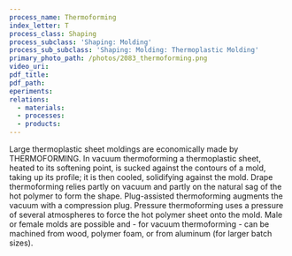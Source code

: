```yaml
---
process_name: Thermoforming
index_letter: T
process_class: Shaping
process_subclass: 'Shaping: Molding'
process_sub_subclass: 'Shaping: Molding: Thermoplastic Molding'
primary_photo_path: /photos/2083_thermoforming.png
video_uri:
pdf_title:
pdf_path:
eperiments:
relations:
  - materials:
  - processes:
  - products:
---
```


Large thermoplastic sheet moldings are economically made by THERMOFORMING. In vacuum thermoforming a thermoplastic sheet, heated to its softening point, is sucked against the contours of a mold, taking up its profile; it is then cooled, solidifying against the mold. Drape thermoforming relies partly on vacuum and partly on the natural sag of the hot polymer to form the shape. Plug-assisted thermoforming augments the vacuum with a compression plug. Pressure thermoforming uses a pressure of several atmospheres to force the hot polymer sheet onto the mold. Male or female molds are possible and - for vacuum thermoforming - can be machined from wood, polymer foam, or from aluminum (for larger batch sizes).
